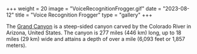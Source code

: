 +++
weight = 20
image = "VoiceRecognitionFrogger.gif"
date = "2023-08-12"
title = "Voice Recognition Frogger"
type = "gallery"
+++

The [Grand Canyon](https://en.wikipedia.org/w/index.php?title=Grand_Canyon&oldid=952699432) 
is a steep-sided canyon carved by the Colorado River in Arizona, United States. 
The canyon is 277 miles (446 km) long, up to 18 miles (29 km) wide and attains a depth of over a mile (6,093 feet or 1,857 meters).